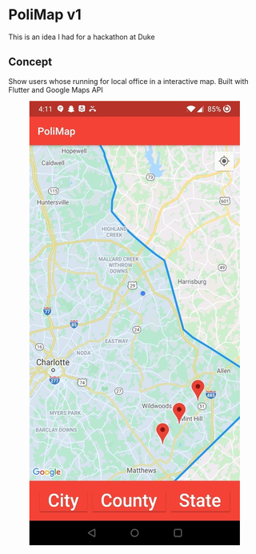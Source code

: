# PoliMap v1

This is an idea I had for a hackathon at Duke

## Concept
Show users whose running for local office in a interactive map.
Built with Flutter and Google Maps API

<p align="center">
  <img src="polimap_resize.jpg">
</p>

